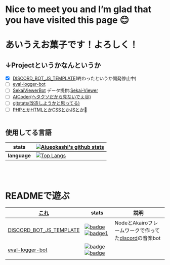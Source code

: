 # Nice to meet you and I’m glad that you have visited this page 😊
# あいうえお菓子です！よろしく！
## ↓Projectというかなんというか
- [x] [DISCORD_BOT_JS_TEMPLATE](https://github.com/Aiueokashi/DISCORD_BOT_JS_TEMPLATE)(終わったというか開発停止中)
- [ ] [eval-logger-bot](https://github.com/Aiueokashi/eval-logger-bot)
- [ ] [SekaiViewerBot](https://github.com/Aiueokashi/Sekai-Viewer-Bot) データ提供:[Sekai-Viewer](https://github.com/Sekai-World/sekai-viewer)
- [ ] [AtCoder(ヘタクソだから見ないでぇ:cry:)](https://github.com/Aiueokashi/AtCoder)
- [ ] [gitstats(改造しようかと思ってる)](https://github.com/Aiueokashi/Gitstats-repo)
- [ ] [PHPとかHTMLとかCSSとかJSとか:thinking:](https://github.com/Aiueokashi/testHTML)
<br><br>
## 使用してる言語
|stats|[![Aiueokashi's github stats](https://github-readme-stats.vercel.app/api?username=Aiueokashi&count_private=false&show_icons=true&icon_color=79ff97&bg_color=3,000000,c0c0c0&title_color=ff00ff&text_color=00ff00&custom_title=あいうえお菓子のすてーたす)](https://github.com/Aiueokashi/Gitstats-repo)|
|---|---|
|**language**|[![Top Langs](https://github-readme-stats.vercel.app/api/top-langs/?username=Aiueokashi&text_color=79ff97&bg_color=30,000000,808080&title_color=00ff00&custom_title=使ってることば↓)](https://github.com/Aiueokasi/Gitstats-repo)|
<br><br>
# READMEで遊ぶ
|[これ](https://github.com/Aiueokashi/Aiueokashi/blob/main/README.md#projectというかなんというか)|stats|説明|
|---|---|---|
|[DISCORD_BOT_JS_TEMPLATE](https://github.com/Aiueokashi/DISCORD_BOT_JS_TEMPLATE)|[![badge](https://img.shields.io/github/repo-size/Aiueokashi/DISCORD_BOT_JS_TEMPLATE?color=ff00ff&label=size%3A)](https://github.com/Aiueokashi/DISCORD_BOT_JS_TEMPLATE)[![badge1](https://img.shields.io/github/license/Aiueokashi/DISCORD_BOT_JS_TEMPLATE?color=ff00ff&label=license%3A)](https://github.com/Aiueokashi/DISCORD_BOT_JS_TEMPLATE)|NodeとAkairoフレームワークで作ってた[discord](https://discord.com)の音楽bot|
|[eval-logger-bot](https://github.com/Aiueokashi/eval-logger-bot)|[![badge](https://img.shields.io/github/repo-size/Aiueokashi/eval-logger-bot?color=ff00ff&label=size%3A)](https://github.com/Aiueokashi/eval-logger-bot)[![badge](https://img.shields.io/github/license/Aiueokashi/eval-logger-bot?color=ff00ff&label=size%3A)](https://github.com/Aiueokashi/eval-logger-bot)||
||||
